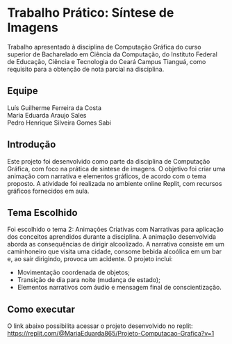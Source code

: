 # Trabalho Prático: Síntese de Imagens
Trabalho apresentado à disciplina de Computação Gráfica do curso superior de Bacharelado em Ciência da Computação, do Instituto Federal de Educação, Ciência e Tecnologia do Ceará Campus Tianguá, como requisito para a obtenção de nota parcial na disciplina.

## Equipe
Luís Guilherme Ferreira da Costa  
Maria Eduarda Araujo Sales  
Pedro Henrique Silveira Gomes Sabi

## Introdução
Este projeto foi desenvolvido como parte da disciplina de Computação Gráfica, com foco na prática de síntese de imagens. O objetivo foi criar uma animação com narrativa e elementos gráficos, de acordo com o tema proposto. A atividade foi realizada no ambiente online Replit, com recursos gráficos fornecidos em aula.

## Tema Escolhido

Foi escolhido o tema 2: Animações Criativas com Narrativas para aplicação dos conceitos aprendidos durante a disciplina. A animação desenvolvida aborda as consequências de dirigir alcoolizado. A narrativa consiste em um caminhoneiro que visita uma cidade, consome bebida alcoólica em um bar e, ao sair dirigindo, provoca um acidente. O projeto inclui:
- Movimentação coordenada de objetos;
- Transição de dia para noite (mudança de estado);
- Elementos narrativos com áudio e mensagem final de conscientização.

## Como executar

O link abaixo possibilita acessar o projeto desenvolvido no replit:  
https://replit.com/@MariaEduarda865/Projeto-Computacao-Grafica?v=1
